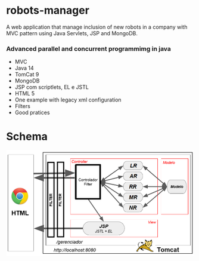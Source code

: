 # robots-manager
A web application that manage inclusion of new robots in a company with MVC pattern using Java Servlets, JSP and MongoDB.

### Advanced parallel and concurrent programmimg in java

- MVC
- Java 14
- TomCat 9
- MongoDB
- JSP com scriptlets, EL e JSTL
- HTML 5
- One example with legacy xml configuration 
- Filters
- Good pratices

# Schema

![](https://github.com/gregoriLima/robots-manager/blob/master/Schema.png)
